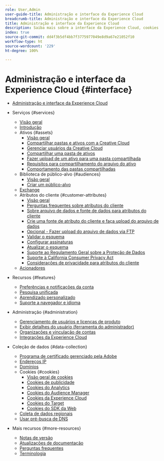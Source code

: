 ```yaml
---
role: User,Admin
user-guide-title: Administração e interface da Experience Cloud
breadcrumb-title: Administração e interface da Experience Cloud
title: Administração e interface da Experience Cloud
description: Saiba mais sobre a interface da Experience Cloud, cookies e preferências de conta. Gerencie produtos e configure o serviço Pessoas, incluindo atributos do cliente e biblioteca de público-alvo. Compartilhar ativos da Experience Cloud.
index: true
source-git-commit: dd4f3b5df4bb7f3775977049e8d9a67e21052f10
workflow-type: ht
source-wordcount: '229'
ht-degree: 100%

---
```



# Administração e interface da Experience Cloud {#interface}

+ [Administração e interface da Experience Cloud](experience-cloud.md)

+ Serviços {#services}
   + [Visão geral](services/overview.md)
   + [Introdução](services/getting-started.md)
   + Ativos {#assets}
      + [Visão geral](services/assets/experience-cloud-assets.md)
      + [Compartilhar pastas e ativos com a Creative Cloud](services/assets/creative-cloud.md)
      + [Gerenciar usuários da Creative Cloud](services/assets/manage-cc-users.md)
      + [Compartilhar uma pasta de ativos](services/assets/share.md)
      + [Fazer upload de um ativo para uma pasta compartilhada](services/assets/upload.md)
      + [Requisitos para compartilhamento do arquivo do ativo](services/assets/file-reqs.md)
      + [Comportamento das pastas compartilhadas](services/assets/behavior.md)
   + Biblioteca de público-alvo {#audiences}
      + [Visão geral](services/audiences/overview.md)
      + [Criar um público-alvo](services/audiences/create.md)
   + [Exchange](services/exchange.md)
   + Atributos do cliente {#customer-attributes}
      + [Visão geral](services/customer-attributes/attributes.md)
      + [Perguntas frequentes sobre atributos do cliente](services/customer-attributes/faq-crs.md)
      + [Sobre arquivo de dados e fonte de dados para atributos do cliente](services/customer-attributes/crs-data-file.md)
      + [Crie uma fonte de atributo do cliente e faça upload do arquivo de dados](services/customer-attributes/t-crs-usecase.md)
      + [Opcional - Fazer upload do arquivo de dados via FTP](services/customer-attributes/t-upload-attributes-ftp.md)
      + [Validar o esquema](services/customer-attributes/validate-schema.md)
      + [Configurar assinaturas](services/customer-attributes/subscription.md)
      + [Atualizar o esquema](services/customer-attributes/t-update-schema.md)
      + [Suporte ao Regulamento Geral sobre a Proteção de Dados](services/customer-attributes/gdpr.md)
      + [Suporte à California Consumer Privacy Act](services/customer-attributes/ccpa.md)
      + [Considerações de privacidade para atributos do cliente](services/customer-attributes/privacy-mac.md)
   + [Acionadores](services/triggers.md)

+ Recursos {#features}
   + [Preferências e notificações da conta](features/account-preferences.md)
   + [Pesquisa unificada](features/search.md)
   + [Aprendizado personalizado](features/personalized-learning.md)
   + [Suporte a navegador e idioma](browser-language.md)

+ Administração {#administration}
   + [Gerenciamento de usuários e licenças de produto](administration/admin-console.md)
   + [Exibir detalhes do usuário (ferramenta do administrador)](administration/admin-tool-experience-cloud.md)
   + [Organizações e vinculação de contas](administration/organizations.md)
   + [Integrações da Experience Cloud](administration/integrations.md)

+ Coleção de dados {#data-collection}
   + [Programa de certificado gerenciado pela Adobe](data-collection/adobe-managed-cert.md)
   + [Endereços IP](data-collection/ip-addresses.md)
   + [Domínios](data-collection/domains.md)
   + Cookies {#cookies}
      + [Visão geral de cookies](data-collection/cookies/overview.md)
      + [Cookies de publicidade](data-collection/cookies/advertising.md)
      + [Cookies do Analytics](data-collection/cookies/analytics.md)
      + [Cookies do Audience Manager](data-collection/cookies/audience-manager.md)
      + [Cookies da Experience Cloud ](data-collection/cookies/experience-cloud.md)
      + [Cookies do Target](data-collection/cookies/target.md)
      + [Cookies do SDK da Web](data-collection/cookies/web-sdk.md)
   + [Coleta de dados regionais](data-collection/rdc.md)
   + [Usar pré-busca de DNS](data-collection/dns-prefetch.md)

+ Mais recursos {#more-resources}
   + [Notas de versão](more-resources/release-notes.md)
   + [Atualizações de documentação](more-resources/doc-updates.md)
   + [Perguntas frequentes](more-resources/faq.md)
   + [Terminologia](more-resources/terms.md)

